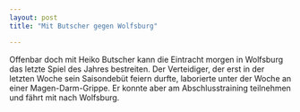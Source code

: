 ```yaml
---
layout: post
title: "Mit Butscher gegen Wolfsburg"

---
```


Offenbar doch mit Heiko Butscher kann die Eintracht morgen in Wolfsburg das letzte Spiel des Jahres bestreiten. Der Verteidiger, der erst in der letzten Woche sein Saisondebüt feiern durfte, laborierte unter der Woche an einer Magen-Darm-Grippe. Er konnte aber am Abschlusstraining teilnehmen und fährt mit nach Wolfsburg.


